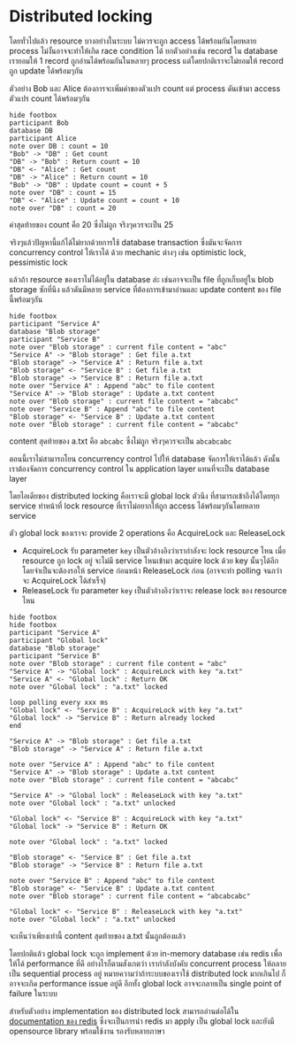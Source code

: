 # Distributed locking

โดยทั่วไปแล้ว resource บางอย่างในระบบ ไม่ควรจะถูก access ได้พร้อมกันโดยหลาย process ไม่งั้นอาจจะทำให้เกิด race condition ได้
ยกตัวอย่างเช่น record ใน database เรายอมให้ 1 record ถูกอ่านได้พร้อมกันในหลายๆ process แต่โดยปกติเราจะไม่ยอมให้ record ถูก update ได้พร้อมๆกัน

ตัวอย่าง Bob และ Alice ต้องการจะเพิ่มค่าของตัวแปร count แต่ process ดันเข้ามา access ตัวแปร count ได้พร้อมๆกัน

```plantuml
hide footbox
participant Bob
database DB
participant Alice
note over DB : count = 10
"Bob" -> "DB" : Get count
"DB" -> "Bob" : Return count = 10
"DB" <- "Alice" : Get count
"DB" -> "Alice" : Return count = 10
"Bob" -> "DB" : Update count = count + 5
note over "DB" : count = 15
"DB" <- "Alice" : Update count = count + 10
note over "DB" : count = 20
```

ค่าสุดท้ายของ count คือ 20 ซึ่งไม่ถูก จริงๆควรจะเป็น 25

จริงๆแล้วปัญหานี้แก้ได้ไม่ยากด้วยการใช้ database transaction ซึ่งมันจะจัดการ concurrency control ให้เราได้ ด้วย mechanic ต่างๆ เช่น optimistic lock, pessimistic lock

แล้วถ้า resource ของเราไม่ได้อยู่ใน database ล่ะ เช่นอาจจะเป็น file ที่ถูกเก็บอยู่ใน blob storage ซักที่นึง แล้วดันมีหลาย service ที่ต้องการเข้ามาอ่านและ update content ของ file นี้พร้อมๆกัน

```plantuml
hide footbox
participant "Service A"
database "Blob storage"
participant "Service B"
note over "Blob storage" : current file content = "abc"
"Service A" -> "Blob storage" : Get file a.txt
"Blob storage" -> "Service A" : Return file a.txt
"Blob storage" <- "Service B" : Get file a.txt
"Blob storage" -> "Service B" : Return file a.txt
note over "Service A" : Append "abc" to file content
"Service A" -> "Blob storage" : Update a.txt content
note over "Blob storage" : current file content = "abcabc"
note over "Service B" : Append "abc" to file content
"Blob storage" <- "Service B" : Update a.txt content
note over "Blob storage" : current file content = "abcabc"
```

content สุดท้ายของ a.txt คือ `abcabc` ซึ่งไม่ถูก จริงๆควรจะเป็น `abcabcabc`

ตอนนี้เราไม่สามารถโยน concurrency control ไปให้ database จัดการให้เราได้แล้ว ดังนั้นเราต้องจัดการ concurrency control ใน application layer แทนที่จะเป็น database layer

โดยไอเดียของ distributed locking คือเราจะมี global lock ตัวนึง ที่สามารถเข้าถึงได้โดยทุก service ทำหน้าที่ lock resource ที่เราไม่อยากให้ถูก access ได้พร้อมๆกันโดยหลาย service

ตัว global lock ของเราจะ provide 2 operations คือ AcquireLock และ ReleaseLock

- AcquireLock รับ parameter `key` เป็นตัวอ้างอิงว่าเรากำลังจะ lock resource ไหน เมื่อ resource ถูก lock อยู่ จะไม่มี service ไหนเข้ามา acquire lock ด้วย key นั้นๆได้อีก 
โดยจำเป็นจะต้องรอให้ service ก่อนหน้า ReleaseLock ก่อน (อาจจะทำ polling จนกว่าจะ AcquireLock ได้สำเร็จ)
- ReleaseLock รับ parameter `key` เป็นตัวอ้างอิงว่าเราจะ release lock ของ resource ไหน

```plantuml
hide footbox
hide footbox
participant "Service A"
participant "Global lock"
database "Blob storage"
participant "Service B"
note over "Blob storage" : current file content = "abc"
"Service A" -> "Global lock" : AcquireLock with key "a.txt"
"Service A" <- "Global lock" : Return OK
note over "Global lock" : "a.txt" locked

loop polling every xxx ms
"Global lock" <- "Service B" : AcquireLock with key "a.txt"
"Global lock" -> "Service B" : Return already locked
end

"Service A" -> "Blob storage" : Get file a.txt
"Blob storage" -> "Service A" : Return file a.txt

note over "Service A" : Append "abc" to file content
"Service A" -> "Blob storage" : Update a.txt content
note over "Blob storage" : current file content = "abcabc"

"Service A" -> "Global lock" : ReleaseLock with key "a.txt"
note over "Global lock" : "a.txt" unlocked

"Global lock" <- "Service B" : AcquireLock with key "a.txt"
"Global lock" -> "Service B" : Return OK

note over "Global lock" : "a.txt" locked

"Blob storage" <- "Service B" : Get file a.txt
"Blob storage" -> "Service B" : Return file a.txt

note over "Service B" : Append "abc" to file content
"Blob storage" <- "Service B" : Update a.txt content
note over "Blob storage" : current file content = "abcabcabc"

"Global lock" <- "Service B" : ReleaseLock with key "a.txt"
note over "Global lock" : "a.txt" unlocked
```

จะเห็นว่าเพียงเท่านี้ content สุดท้ายของ a.txt นั้นถูกต้องแล้ว

โดยปกติแล้ว global lock จะถูก implement ด้วย in-memory database เช่น redis เพื่อให้ได้ performance ที่ดี
อย่างไรก็ตามสังเกตว่า เรากำลังบังคับ concurrent process ให้กลายเป็น sequential process อยู่ หมายความว่าถ้าระบบของเราใช้ distributed lock มากเกินไป
ก็อาจจะเกิด performance issue อยู่ดี อีกทั้ง global lock อาจจะกลายเป็น single point of failure ในระบบ

สำหรับตัวอย่าง implementation ของ distributed lock สามารถอ่านต่อได้ใน [documentation ของ redis](https://redis.io/docs/manual/patterns/distributed-locks/)
ซึ่งจะเป็นการนำ redis มา apply เป็น global lock และยังมี opensource library พร้อมใช้งาน รองรับหลายภาษา
